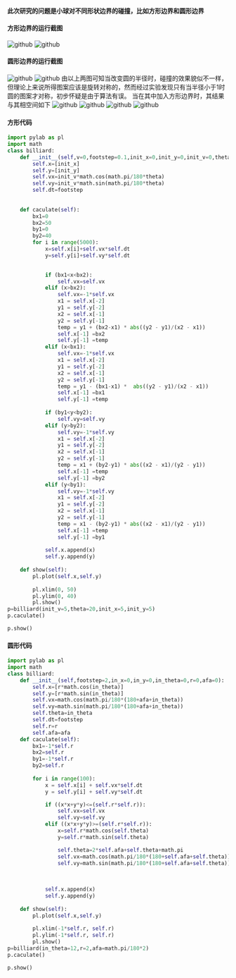 #### 此次研究的问题是小球对不同形状边界的碰撞，比如方形边界和圆形边界
#### 方形边界的运行截图
![github](https://github.com/Huangyu007/compuational_physics_N2014301020030/blob/master/QQ%E6%88%AA%E5%9B%BE20161121073336.png)
![github](https://github.com/Huangyu007/compuational_physics_N2014301020030/blob/master/QQ%E6%88%AA%E5%9B%BE20161121073304.png)
#### 圆形边界的运行截图
![github](https://github.com/Huangyu007/compuational_physics_N2014301020030/blob/master/QQ%E6%88%AA%E5%9B%BE20161121073426.png)
![github](https://github.com/Huangyu007/compuational_physics_N2014301020030/blob/master/QQ%E6%88%AA%E5%9B%BE20161121073505.png)
由以上两图可知当改变圆的半径时，碰撞的效果貌似不一样，但理论上来说所得图案应该是旋转对称的，然而经过实验发现只有当半径小于1时圆的图案才对称，初步怀疑是由于算法有误。
当在其中加入方形边界时，其结果与其相空间如下
![github](https://github.com/Huangyu007/compuational_physics_N2014301020030/blob/master/figure_2.png)
![github](https://github.com/Huangyu007/compuational_physics_N2014301020030/blob/master/figure_2.png)
![github](https://github.com/Huangyu007/compuational_physics_N2014301020030/blob/master/figure_2.png)
![github](https://github.com/Huangyu007/compuational_physics_N2014301020030/blob/master/figure_1-9.png)
#### 方形代码
``` python
import pylab as pl
import math
class billiard:
    def __init__(self,v=0,footstep=0.1,init_x=0,init_y=0,init_v=0,theta=0):
        self.x=[init_x]
        self.y=[init_y]
        self.vx=init_v*math.cos(math.pi/180*theta)
        self.vy=init_v*math.sin(math.pi/180*theta)
        self.dt=footstep
        
  
    def caculate(self):
        bx1=0
        bx2=50
        by1=0
        by2=40
        for i in range(5000):
            x=self.x[i]+self.vx*self.dt
            y=self.y[i]+self.vy*self.dt

            
            if (bx1<x<bx2):
                self.vx=self.vx
            elif (x>bx2):
                self.vx=-1*self.vx
                x1 = self.x[-2]
                y1 = self.y[-2]
                x2 = self.x[-1]
                y2 = self.y[-1]    
                temp = y1 + (bx2-x1) * abs((y2 - y1)/(x2 - x1))
                self.x[-1] =bx2 
                self.y[-1] =temp
            elif (x<bx1):
                self.vx=-1*self.vx
                x1 = self.x[-2]
                y1 = self.y[-2]
                x2 = self.x[-1]
                y2 = self.y[-1]    
                temp = y1 - (bx1-x1) *  abs((y2 - y1)/(x2 - x1))
                self.x[-1] =bx1 
                self.y[-1] =temp
           
            if (by1<y<by2):
                self.vy=self.vy
            elif (y>by2):
                self.vy=-1*self.vy
                x1 = self.x[-2]
                y1 = self.y[-2]
                x2 = self.x[-1]
                y2 = self.y[-1]    
                temp = x1 + (by2-y1) * abs((x2 - x1)/(y2 - y1))
                self.x[-1] =temp 
                self.y[-1] =by2
            elif (y<by1):
                self.vy=-1*self.vy
                x1 = self.x[-2]
                y1 = self.y[-2]
                x2 = self.x[-1]
                y2 = self.y[-1]    
                temp = x1 - (by2-y1) * abs((x2 - x1)/(y2 - y1))
                self.x[-1] =temp 
                self.y[-1] =by1
           
            self.x.append(x)
            self.y.append(y)
            
    def show(self):
        pl.plot(self.x,self.y)
        
        pl.xlim(0, 50)
        pl.ylim(0, 40)
        pl.show()
p=billiard(init_v=5,theta=20,init_x=5,init_y=5)
p.caculate()

p.show()
```
#### 圆形代码
```python
import pylab as pl
import math
class billiard:
    def __init__(self,footstep=2,in_x=0,in_y=0,in_theta=0,r=0,afa=0):
        self.x=[r*math.cos(in_theta)]
        self.y=[r*math.sin(in_theta)]
        self.vx=math.cos(math.pi/180*(180+afa+in_theta))
        self.vy=math.sin(math.pi/180*(180+afa+in_theta))
        self.theta=in_theta
        self.dt=footstep
        self.r=r
        self.afa=afa
    def caculate(self):
        bx1=-1*self.r
        bx2=self.r
        by1=-1*self.r
        by2=self.r
        
        for i in range(100):
            x = self.x[i] + self.vx*self.dt
            y = self.y[i] + self.vy*self.dt

            if ((x*x+y*y)<=(self.r*self.r)):
                self.vx=self.vx
                self.vy=self.vy 
            elif ((x*x+y*y)>=(self.r*self.r)):
                x=self.r*math.cos(self.theta)
                y=self.r*math.sin(self.theta)

                self.theta=2*self.afa+self.theta+math.pi
                self.vx=math.cos(math.pi/180*(180+self.afa+self.theta))
                self.vy=math.sin(math.pi/180*(180+self.afa+self.theta))
                
              
            
            self.x.append(x)
            self.y.append(y)
            
    def show(self):
        pl.plot(self.x,self.y)
        
        pl.xlim(-1*self.r, self.r)
        pl.ylim(-1*self.r, self.r)
        pl.show()
p=billiard(in_theta=12,r=2,afa=math.pi/180*2)
p.caculate()

p.show()
